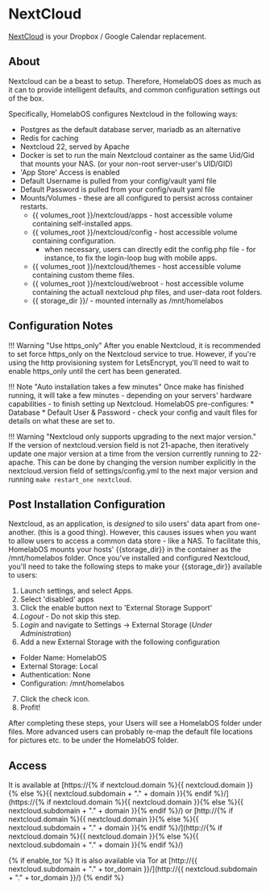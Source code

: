 # NextCloud

[NextCloud](https://nextcloud.com/) is your Dropbox / Google Calendar replacement.

## About

Nextcloud can be a beast to setup. Therefore, HomelabOS does as much as it can to provide intelligent defaults, and common configuration settings out of the box.

Specifically, HomelabOS configures Nextcloud in the following ways:
* Postgres as the default database server, mariadb as an alternative
* Redis for caching
* Nextcloud 22, served by Apache
* Docker is set to run the main Nextcloud container as the same Uid/Gid that mounts your NAS. (or your non-root server-user's UID/GID)
* 'App Store' Access is enabled
* Default Username is pulled from your config/vault yaml file
* Default Password is pulled from your config/vault yaml file
* Mounts/Volumes - these are all configured to persist across container restarts.
  - {{ volumes_root }}/nextcloud/apps - host accessible volume containing self-installed apps.
  - {{ volumes_root }}/nextcloud/config - host accessible volume containing configuration.
    - when necessary, users can directly edit the config.php file - for instance, to fix the login-loop bug with mobile apps.
  - {{ volumes_root }}/nextcloud/themes - host accessible volume containing custom theme files.
  - {{ volumes_root }}/nextcloud/webroot - host accessible volume containing the actuall nextcloud php files, and user-data root folders.
  - {{ storage_dir }}/ - mounted internally as /mnt/homelabos

## Configuration Notes

!!! Warning "Use https_only"
    After you enable Nextcloud, it is recommended to set force https_only on the Nextcloud service to true. However, if you're using the http provisioning system for LetsEncrypt, you'll need to wait to enable https_only until the cert has been generated.

!!! Note "Auto installation takes a few minutes"
    Once make has finished running, it will take a few minutes - depending on your servers' hardware capabilities - to finish setting up Nextcloud. HomelabOS pre-configures:
    * Database
    * Default User & Password - check your config and vault files for details on what these are set to.

!!! Warning "Nextcloud only supports upgrading to the next major version." 
    If the version of nextcloud.version field is not 21-apache, then iteratively update one major version at a time from the version currently running to 22-apache. This can be done by changing the version number explicitly in the nextcloud.version field of settings/config.yml to the next major version and running `make restart_one nextcloud`.

## Post Installation Configuration

Nextcloud, as an application, is *designed* to silo users' data apart from one-another. (this is a good thing). However, this causes issues when you want to allow users to access a common data store - like a NAS. To facilitate this, HomelabOS mounts your hosts' {{storage_dir}} in the container as the /mnt/homelabos folder. Once you've installed and configured Nextcloud, you'll need to take the following steps to make your {{storage_dir}} available to users:

1. Launch settings, and select Apps.
2. Select 'disabled' apps
3. Click the enable button next to 'External Storage Support'
4. _*Logout*_ - Do not skip this step.
5. *Login* and navigate to Settings -> External Storage (*Under Administration*)
6. Add a new External Storage with the following configuration
  - Folder Name: HomelabOS
  - External Storage: Local
  - Authentication: None
  - Configuration: /mnt/homelabos
7. Click the check icon.
8. Profit!

After completing these steps, your Users will see a HomelabOS folder under files. More advanced users can probably re-map the default file locations for pictures etc. to be under the HomelabOS folder.

## Access

It is available at [https://{% if nextcloud.domain %}{{ nextcloud.domain }}{% else %}{{ nextcloud.subdomain + "." + domain }}{% endif %}/](https://{% if nextcloud.domain %}{{ nextcloud.domain }}{% else %}{{ nextcloud.subdomain + "." + domain }}{% endif %}/) or [http://{% if nextcloud.domain %}{{ nextcloud.domain }}{% else %}{{ nextcloud.subdomain + "." + domain }}{% endif %}/](http://{% if nextcloud.domain %}{{ nextcloud.domain }}{% else %}{{ nextcloud.subdomain + "." + domain }}{% endif %}/)

{% if enable_tor %}
It is also available via Tor at [http://{{ nextcloud.subdomain + "." + tor_domain }}/](http://{{ nextcloud.subdomain + "." + tor_domain }}/)
{% endif %}
